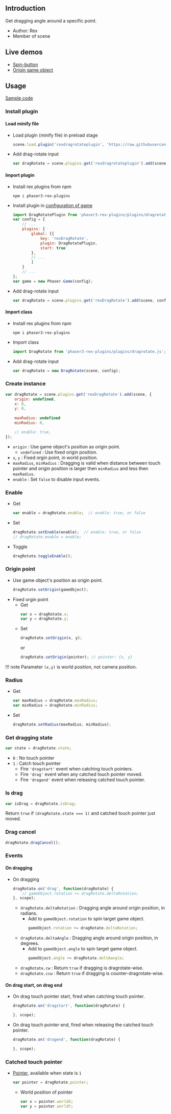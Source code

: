 ## Introduction

Get dragging angle around a specific point.

- Author: Rex
- Member of scene

## Live demos

- [Spin-button](https://codepen.io/rexrainbow/pen/NJKywR)
- [Origin game object](https://codepen.io/rexrainbow/pen/zYywmVX)

## Usage

[Sample code](https://github.com/rexrainbow/phaser3-rex-notes/tree/master/examples/dragrotate)

### Install plugin

#### Load minify file

- Load plugin (minify file) in preload stage
    ```javascript
    scene.load.plugin('rexdragrotateplugin', 'https://raw.githubusercontent.com/rexrainbow/phaser3-rex-notes/master/dist/rexdragrotateplugin.min.js', true);
    ```
- Add drag-rotate input
    ```javascript
    var dragRotate = scene.plugins.get('rexdragrotateplugin').add(scene, config);
    ```

#### Import plugin

- Install rex plugins from npm
    ```
    npm i phaser3-rex-plugins
    ```
- Install plugin in [configuration of game](game.md#configuration)
    ```javascript
    import DragRotatePlugin from 'phaser3-rex-plugins/plugins/dragrotate-plugin.js';
    var config = {
        // ...
        plugins: {
            global: [{
                key: 'rexDragRotate',
                plugin: DragRotatePlugin,
                start: true
            },
            // ...
            ]
        }
        // ...
    };
    var game = new Phaser.Game(config);
    ```
- Add drag-rotate input
    ```javascript
    var dragRotate = scene.plugins.get('rexDragRotate').add(scene, config);
    ```

#### Import class

- Install rex plugins from npm
    ```
    npm i phaser3-rex-plugins
    ```
- Import class
    ```javascript
    import DragRotate from 'phaser3-rex-plugins/plugins/dragrotate.js';
    ```
- Add drag-rotate input
    ```javascript
    var dragRotate = new DragRotate(scene, config);
    ```

### Create instance

```javascript
var dragRotate = scene.plugins.get('rexDragRotate').add(scene, {
    origin: undefined,
    x: 0,
    y: 0,
    
    maxRadius: undefined
    minRadius: 0,

    // enable: true,
});
```

- `origin` : Use game object's position as origin point.
    - `undefined` : Use fixed origin position.
- `x`, `y` : Fixed orgin point, in world position.
- `maxRadius`, `minRadius` : Dragging is valid when distance between touch pointer and origin position is larger then `minRadius` and less then `maxRadius`.
- `enable` : Set `false` to disable input events.

### Enable

- Get
    ```javascript
    var enable = dragRotate.enable;  // enable: true, or false
    ```
- Set
    ```javascript
    dragRotate.setEnable(enable);  // enable: true, or false
    // dragRotate.enable = enable;
    ```
- Toggle
    ```javascript
    dragRotate.toggleEnable();
    ```

### Origin point

- Use game object's position as origin point.
    ```javascript
    dragRotate.setOrigin(gameObject);
    ```
- Fixed orgin point
    - Get
        ```javascript
        var x = dragRotate.x;
        var y = dragRotate.y;
        ```
    - Set
        ```javascript
        dragRotate.setOrigin(x, y);
        ```
        or
        ```javascript
        dragRotate.setOrigin(pointer); // pointer: {x, y}
        ```

!!! note
    Parameter `(x,y)` is world position, not camera position.

### Radius

- Get
    ```javascript
    var maxRadius = dragRotate.maxRadius;
    var minRadius = dragRotate.minRadius;
    ```
- Set
    ```javascript
    dragRotate.setRadius(maxRadius, minRadius);
    ```

### Get dragging state

```javascript
var state = dragRotate.state;
```

- `0` : No touch pointer
- `1` : Catch touch pointer
    - Fire `'dragstart'` event when catching touch pointers.
    - Fire `'drag'` event when any catched touch pointer moved.
    - Fire `'dragend'` event when releasing catched touch pointer.

### Is drag

```javascript
var isDrag = dragRotate.isDrag;
```

Return `true` if `(dragRotate.state === 1)` and catched touch pointer just moved.

### Drag cancel

```javascript
dragRotate.dragCancel();
```

### Events

#### On dragging

- On dragging
    ```javascript
    dragRotate.on('drag', function(dragRotate) {
        // gameObject.rotation += dragRotate.deltaRotation;
    }, scope);
    ```
    - `dragRotate.deltaRotation` : Dragging angle around origin position, in radians.
        - Add to `gameObject.rotation` to spin target game object.
            ```javascript
            gameObject.rotation += dragRotate.deltaRotation;
            ```
    - `dragRotate.deltaAngle` : Dragging angle around origin position, in degrees.
        - Add to `gameObject.angle` to spin target game object.
            ```javascript
            gameObject.angle += dragRotate.deltAangle;
            ```    
    - `dragRotate.cw` : Return `true` if dragging is dragrotate-wise.
    - `dragRotate.ccw` : Return `true` if dragging is counter-dragrotate-wise.

#### On drag start, on drag end

- On drag touch pointer start, fired when catching touch pointer.
    ```javascript
    dragRotate.on('dragstart', function(dragRotate) {

    }, scope);
    ```
- On drag touch pointer end, fired when releasing the catched touch pointer.
    ```javascript
    dragRotate.on('dragend', function(dragRotate) {

    }, scope);
    ```

### Catched touch pointer

- [Pointer](touchevents.md#pointer), available when state is `1`
    ```javascript
    var pointer = dragRotate.pointer;
    ```
    - World position of pointer
        ```javascript
        var x = pointer.worldX;
        var y = pointer.worldY;
        ```